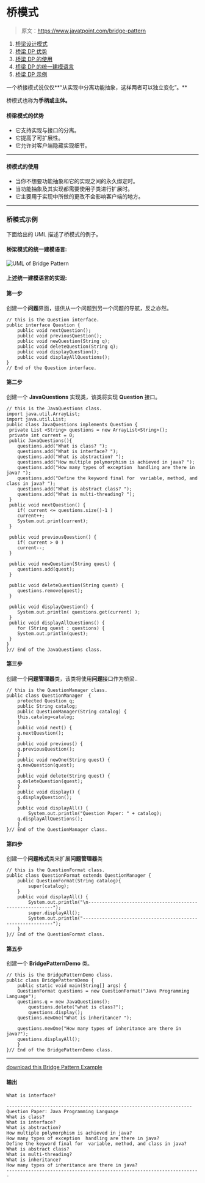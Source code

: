 # 桥模式

> 原文：<https://www.javatpoint.com/bridge-pattern>

1.  [桥梁设计模式](#)
2.  [桥梁 DP 优势](#adv)
3.  [桥梁 DP 的使用](#usage)
4.  [桥梁 DP 的统一建模语言](#uml)
5.  [桥梁 DP 示例](#ex)

一个桥接模式说仅仅**“从实现中分离功能抽象，这样两者可以独立变化”。**

桥模式也称为**手柄或主体。**

#### 桥梁模式的优势

*   它支持实现与接口的分离。
*   它提高了可扩展性。
*   它允许对客户端隐藏实现细节。

* * *

#### 桥模式的使用

*   当你不想要功能抽象和它的实现之间的永久绑定时。
*   当功能抽象及其实现都需要使用子类进行扩展时。
*   它主要用于实现中所做的更改不会影响客户端的地方。

* * *

### 桥模式示例

下面给出的 UML 描述了桥模式的例子。

#### 桥梁模式的统一建模语言:

![UML of Bridge Pattern](../img/b3990b5e829a25351627746f778e89fd.png)

#### 上述统一建模语言的实现:

#### 第一步

创建一个**问题**界面，提供从一个问题到另一个问题的导航，反之亦然。

```
// this is the Question interface.
public interface Question {
	public void nextQuestion();
	public void previousQuestion();
	public void newQuestion(String q);
	public void deleteQuestion(String q);
	public void displayQuestion();
	public void displayAllQuestions();
}
// End of the Question interface.

```

#### 第二步

创建一个 **JavaQuestions** 实现类，该类将实现 **Question** 接口。

```
// this is the JavaQuestions class.
import java.util.ArrayList;
import java.util.List;
public class JavaQuestions implements Question {
 private List <String> questions = new ArrayList<String>();
 private int current = 0;
 public JavaQuestions(){
	questions.add("What is class? ");
	questions.add("What is interface? ");
	questions.add("What is abstraction? ");
	questions.add("How multiple polymorphism is achieved in java? ");
	questions.add("How many types of exception  handling are there in java? ");
	questions.add("Define the keyword final for  variable, method, and class in java? ");
	questions.add("What is abstract class? ");
	questions.add("What is multi-threading? ");
 }
 public void nextQuestion() {
	if( current <= questions.size()-1 )
	current++;
	System.out.print(current);
 }

 public void previousQuestion() {
	if( current > 0 )
	current--;
 }

 public void newQuestion(String quest) {
	questions.add(quest);
 }

 public void deleteQuestion(String quest) {
	questions.remove(quest);
 }

 public void displayQuestion() {
	System.out.println( questions.get(current) );
 }
 public void displayAllQuestions() {
	for (String quest : questions) {
	System.out.println(quest);
 }
}
}// End of the JavaQuestions class.

```

#### 第三步

创建一个**问题管理器**类，该类将使用**问题**接口作为桥梁..

```
// this is the QuestionManager class.
public class QuestionManager  {
	protected Question q;
	public String catalog;
	public QuestionManager(String catalog) {
	this.catalog=catalog;
	}
	public void next() {
	q.nextQuestion();
	}
	public void previous() {
	q.previousQuestion();
	}
	public void newOne(String quest) {
	q.newQuestion(quest);
	}
	public void delete(String quest) {
	q.deleteQuestion(quest);
	}
	public void display() {
	q.displayQuestion();
	}
	public void displayAll() {
        System.out.println("Question Paper: " + catalog);
	q.displayAllQuestions();
	}
}// End of the QuestionManager class.

```

#### 第四步

创建一个**问题格式**类来扩展**问题管理器**类

```
// this is the QuestionFormat class.
public class QuestionFormat extends QuestionManager {
	public QuestionFormat(String catalog){
		super(catalog);
	}
	public void displayAll() {
		System.out.println("\n---------------------------------------------------------");
		super.displayAll();
		System.out.println("-----------------------------------------------------------");
	}
}// End of the QuestionFormat class.

```

#### 第五步

创建一个 **BridgePatternDemo** 类。

```
// this is the BridgePatternDemo class.
public class BridgePatternDemo {
	public static void main(String[] args) {
	QuestionFormat questions = new QuestionFormat("Java Programming Language");
	questions.q = new JavaQuestions();
        questions.delete("what is class?");
        questions.display();
	questions.newOne("What is inheritance? ");

	questions.newOne("How many types of inheritance are there in java?");
	questions.displayAll();
	}
}// End of the BridgePatternDemo class.

```

* * *

[download this Bridge Pattern Example](designpattern/designpatternexample/bridgepattern.zip)

#### 输出

```
What is interface?

--------------------------------------------------------------------
Question Paper: Java Programming Language
What is class?
What is interface?
What is abstraction?
How multiple polymorphism is achieved in java?
How many types of exception  handling are there in java?
Define the keyword final for  variable, method, and class in java?
What is abstract class?
What is multi-threading?
What is inheritance?
How many types of inheritance are there in java?
-----------------------------------------------------------------------

```